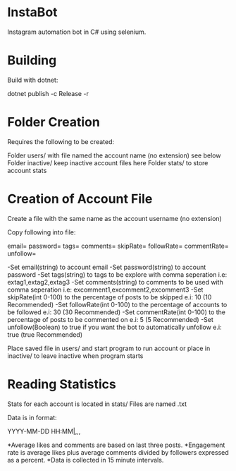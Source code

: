 # InstaBot
Instagram automation bot in C# using selenium.

# Building
Build with dotnet:

dotnet publish -c Release -r <system>

# Folder Creation
Requires the following to be created:

Folder users/ with file named the account name (no extension) see below
Folder inactive/ keep inactive account files here
Folder stats/ to store account stats

# Creation of Account File
Create a file with the same name as the account username (no extension)

Copy following into file:

email=
password=
tags=
comments=
skipRate=
followRate=
commentRate=
unfollow=

-Set email(string) to account email
-Set password(string) to account password
-Set tags(string) to tags to be explore with comma seperation i.e: extag1,extag2,extag3
-Set comments(string) to comments to be used with comma seperation i.e: excomment1,excomment2,excomment3
-Set skipRate(int 0-100) to the percentage of posts to be skipped e.i: 10 (10 Recommended)
-Set followRate(int 0-100) to the percentage of accounts to be followed e.i: 30 (30 Recommended)
-Set commentRate(int 0-100) to the percentage of posts to be commented on e.i: 5 (5 Recommended)
-Set unfollow(Boolean) to true if you want the bot to automatically unfollow e.i: true (true Recommended)

Place saved file in users/ and start program to run account or place in inactive/ to leave inactive when program starts

# Reading Statistics
Stats for each account is located in stats/ 
Files are named <account username>.txt

Data is in format: 

YYYY-MM-DD HH:MM|<Follower Count>,<Average Likes>,<Average Comments>,<Engagement Rate>
  
*Average likes and comments are based on last three posts.
*Engagement rate is average likes plus average comments divided by followers expressed as a percent.
*Data is collected in 15 minute intervals.
